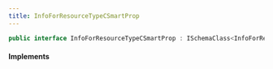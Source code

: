 ```yaml
---
title: InfoForResourceTypeCSmartProp
---
```


```csharp
public interface InfoForResourceTypeCSmartProp : ISchemaClass<InfoForResourceTypeCSmartProp>, ISchemaField, ISchemaClass, INativeHandle
```

#### Implements

